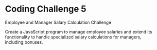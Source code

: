 # Coding Challenge 5
Employee and Manager Salary Calculation Challenge

Create a JavaScript program to manage employee salaries and extend its functionality to handle specialized salary calculations for managers, including bonuses.
 
